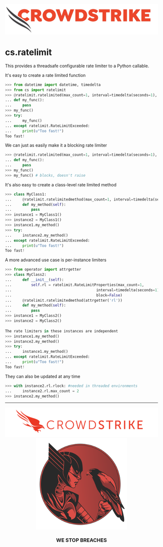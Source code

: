 ![CrowdStrike cs.ratelimit](https://raw.githubusercontent.com/CrowdStrike/cs.ratelimit/main/docs/img/cs-logo.png)

# cs.ratelimit

This provides a threadsafe configurable rate limiter to a Python callable.

It's easy to create a rate limited function
```python
>>> from datetime import datetime, timedelta
>>> from cs import ratelimit
>>> @ratelimit.ratelimited(max_count=1, interval=timedelta(seconds=1), block=False)
... def my_func():
...     pass
>>> my_func()
>>> try:
...     my_func()
... except ratelimit.RateLimitExceeded:
...     print(u"Too fast!")
Too fast!
```
We can just as easily make it a blocking rate limiter
```python
>>> @ratelimit.ratelimited(max_count=1, interval=timedelta(seconds=1), block=True)
... def my_func():
...     pass
>>> my_func()
>>> my_func() # blocks, doesn't raise

```

It's also easy to create a class-level rate limited method
```python
>>> class MyClass1:
...     @ratelimit.ratelimitedmethod(max_count=1, interval=timedelta(seconds=1), block=False)
...     def my_method(self):
...         pass
>>> instance1 = MyClass1()
>>> instance2 = MyClass1()
>>> instance1.my_method()
>>> try:
...     instance2.my_method()
... except ratelimit.RateLimitExceeded:
...     print(u"Too fast!")
Too fast!
```

A more advanced use case is per-instance limiters
```python
>>> from operator import attrgetter
>>> class MyClass2:
...     def __init__(self):
...         self.rl = ratelimit.RateLimitProperties(max_count=1,
...                                       interval=timedelta(seconds=1),
...                                       block=False)
...     @ratelimit.ratelimitedmethod(attrgetter('rl'))
...     def my_method(self):
...         pass
>>> instance1 = MyClass2()
>>> instance2 = MyClass2()

The rate limiters in these instances are independent
>>> instance1.my_method()
>>> instance2.my_method()
>>> try:
...     instance1.my_method()
... except ratelimit.RateLimitExceeded:
...     print(u"Too fast!")
Too fast!
```
They can also be updated at any time
```python
>>> with instance2.rl.rlock: #needed in threaded environments
...     instance2.rl.max_count = 2
>>> instance2.my_method()

```


---

<p align="center">
  <img src="https://raw.githubusercontent.com/CrowdStrike/cs.ratelimit/main/docs/img/cs-logo-footer.png"><br/>
  <img width="300px" src="https://raw.githubusercontent.com/CrowdStrike/cs.ratelimit/main/docs/img/alliance_team.png">
</p>
<h3><p align="center">WE STOP BREACHES</p></h3>